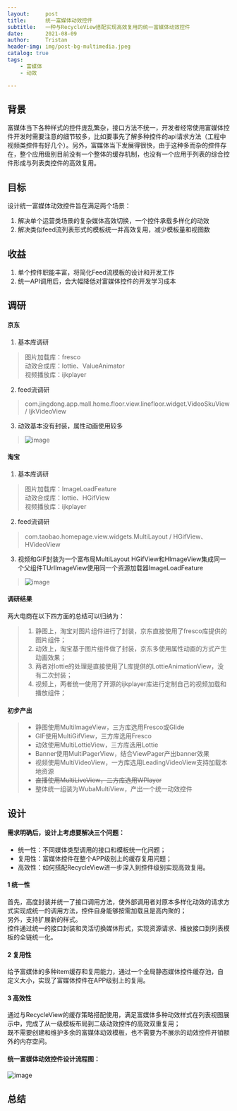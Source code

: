 ```yaml
---
layout:     post
title:      统一富媒体动效控件
subtitle:   一种与RecycleView搭配实现高效复用的统一富媒体动效控件
date:       2021-08-09
author:     Tristan
header-img: img/post-bg-multimedia.jpeg
catalog: true
tags:
    - 富媒体
    - 动效

---
```


## 背景
富媒体当下各种样式的控件庞乱繁杂，接口方法不统一，开发者经常使用富媒体控件开发时需要注意的细节较多，比如要事先了解多种控件的api请求方法（工程中视频类控件有好几个）。另外，富媒体当下发展得很快，由于这种多而杂的控件存在，整个应用级别目前没有一个整体的缓存机制，也没有一个应用于列表的综合控件形成与列表类控件的高效复用。

## 目标
设计统一富媒体动效控件旨在满足两个场景：
1. 解决单个运营类场景的复杂媒体高效切换，一个控件承载多样化的动效
2. 解决类似feed流列表形式的模板统一并高效复用，减少模板量和视图数

## 收益
1. 单个控件职能丰富，将简化Feed流模板的设计和开发工作
2. 统一API调用后，会大幅降低对富媒体控件的开发学习成本

## 调研
#### 京东
1. 基本库调研
> 图片加载库：fresco<br/>
> 动效合成库：lottie、ValueAnimator<br/>
> 视频播放库：ijkplayer<br/>

2. feed流调研
> com.jingdong.app.mall.home.floor.view.linefloor.widget.VideoSkuView / IjkVideoView

3. 动效基本没有封装，属性动画使用较多
> ![image](https://user-images.githubusercontent.com/4709890/128839776-232c2e4d-dd72-4af0-82ea-a60bc1ef6f97.png)

#### 淘宝
1. 基本库调研
> 图片加载库：ImageLoadFeature<br/>
> 动效合成库：lottie、HGifView<br/>
> 视频播放库：ijkplayer<br/>

2. feed流调研
> com.taobao.homepage.view.widgets.MultiLayout / HGifView、HVideoView

3. 视频和GIF封装为一个富布局MultiLayout
HGifView和HImageView集成同一个父组件TUrlImageView使用同一个资源加载器ImageLoadFeature
> ![image](https://user-images.githubusercontent.com/4709890/128840462-792e7e32-35fe-4ec5-b4d2-c1c1c6b3694d.png)

#### 调研结果
两大电商在以下四方面的总结可以归纳为：
> 1) 静图上，淘宝对图片组件进行了封装，京东直接使用了fresco库提供的图片组件；<br/>
> 2) 动效上，淘宝基于图片组件做了封装，京东多使用属性动画的方式产生动画效果；<br/>
> 3) 两者对lottie的处理是直接使用了L库提供的LottieAnimationView，没有二次封装；<br/>
> 4) 视频上，两者统一使用了开源的ijkplayer库进行定制自己的视频加载和播放组件；<br/>

#### 初步产出
> * 静图使用MultiImageView，三方库选用Fresco或Glide<br/>
> * GIF使用MultiGifView，三方库选用Fresco<br/>
> * 动效使用MultiLottieView，三方库选用Lottie<br/>
> * Banner使用MultiPagerView，结合ViewPager产出banner效果<br/>
> * 视频使用MultiVideoView，一方库选用LeadingVideoView支持加载本地资源<br/>
> * ~~直播使用MultiLiveView，二方库选用WPlayer~~<br/>
> * 整体统一组装为WubaMultiView，产出一个统一动效控件<br/>

## 设计
#### 需求明确后，设计上考虑要解决三个问题：
* 统一性：不同媒体类型调用的接口和模板统一化问题；
* 复用性：富媒体控件在整个APP级别上的缓存复用问题；
* 高效性：如何搭配RecycleView进一步深入到控件级别实现高效复用。

#### 1 统一性
首先，高度封装并统一了接口调用方法，使外部调用者对原本多样化动效的请求方式实现成统一的调用方法，控件自身能够按需加载且是高内聚的；<br/>
另外，支持扩展新的样式。<br/>
控件通过统一的接口封装和灵活切换媒体形式，实现资源请求、播放接口到列表模板的全链统一化。<br/>

#### 2 复用性
给予富媒体的多种item缓存和复用能力，通过一个全局静态媒体控件缓存池，自定义大小，实现了富媒体控件在APP级别上的复用。<br/>

#### 3 高效性
通过与RecycleView的缓存策略搭配使用，满足富媒体多种动效样式在列表视图展示中，完成了从一级模板布局到二级动效控件的高效双重复用；<br/>
既不需要创建和维护多余的富媒体动效模板，也不需要为不展示的动效控件开销额外的内存空间。<br/>

#### 统一富媒体动效控件设计流程图：
![image](https://user-images.githubusercontent.com/4709890/128873767-fe66148c-33f8-442b-958b-33302c9dbf7b.png)


## 总结
